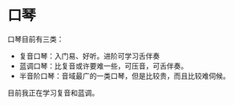 # 口琴

口琴目前有三类：

- 复音口琴：入门易、好听。进阶可学习舌伴奏
- 蓝调口琴：比复音或许要难一些，可压音，可舌伴奏。
- 半音阶口琴：音域最广的一类口琴，但是比较贵，而且比较难伺候。

目前我正在学习复音和蓝调。
